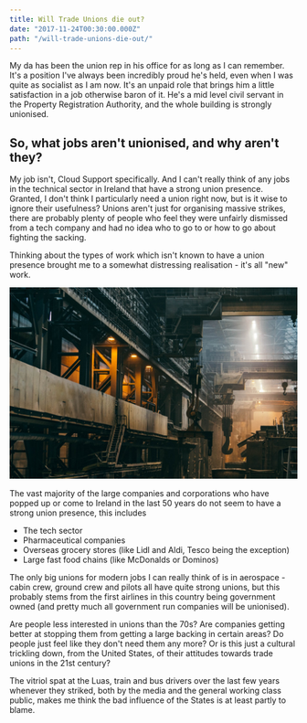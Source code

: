 ```yaml
---
title: Will Trade Unions die out?
date: "2017-11-24T00:30:00.000Z"
path: "/will-trade-unions-die-out/"
---
```


My da has been the union rep in his office for as long as I can remember. It's a position I've always been incredibly proud he's held, even when I was quite as socialist as I am now. It's an unpaid role that brings him a little satisfaction in a job otherwise baron of it. He's a mid level civil servant in the Property Registration Authority, and the whole building is strongly unionised.

## So, what jobs aren't unionised, and why aren't they? 

My job isn't, Cloud Support specifically. And I can't really think of any jobs in the technical sector in Ireland that have a strong union presence. Granted, I don't think I particularly need a union right now, but is it wise to ignore their usefulness? Unions aren't just for organising massive strikes, there are probably plenty of people who feel they were unfairly dismissed from a tech company and had no idea who to go to or how to go about fighting the sacking.

Thinking about the types of work which isn't known to have a union presence brought me to a somewhat distressing realisation - it's all "new" work.

![factory](factory.jpg "factory")

The vast majority of the large companies and corporations who have popped up or come to Ireland in the last 50 years do not seem to have a strong union presence, this includes

* The tech sector
* Pharmaceutical companies
* Overseas grocery stores (like Lidl and Aldi, Tesco being the exception)
* Large fast food chains (like McDonalds or Dominos)

The only big unions for modern jobs I can really think of is in aerospace - cabin crew, ground crew and pilots all have quite strong unions, but this probably stems from the first airlines in this country being government owned (and pretty much all government run companies will be unionised).

Are people less interested in unions than the 70s? Are companies getting better at stopping them from getting a large backing in certain areas? Do people just feel like they don't need them any more? Or is this just a cultural trickling down, from the United States, of their attitudes towards trade unions in the 21st century?

The vitriol spat at the Luas, train and bus drivers over the last few years whenever they striked, both by the media and the general working class public, makes me think the bad influence of the States is at least partly to blame.
